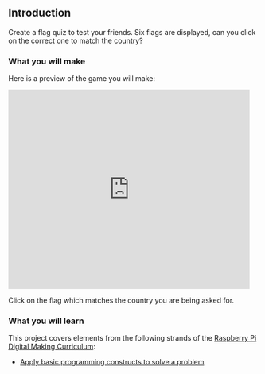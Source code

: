 ## Introduction

Create a flag quiz to test your friends. Six flags are displayed, can you click on the correct one to match the country?

### What you will make

Here is a preview of the game you will make:

<div class="scratch-preview">
    <iframe allowtransparency="true" width="485" height="402" src="https://scratch.mit.edu/projects/embed/171259402/?autostart=false" frameborder="0" allowfullscreen></iframe>
</div>

Click on the flag which matches the country you are being asked for.

### What you will learn

This project covers elements from the following strands of the [Raspberry Pi Digital Making Curriculum](http://rpf.io/curriculum):

+ [Apply basic programming constructs to solve a problem](https://curriculum.raspberrypi.org/programming/builder/)
